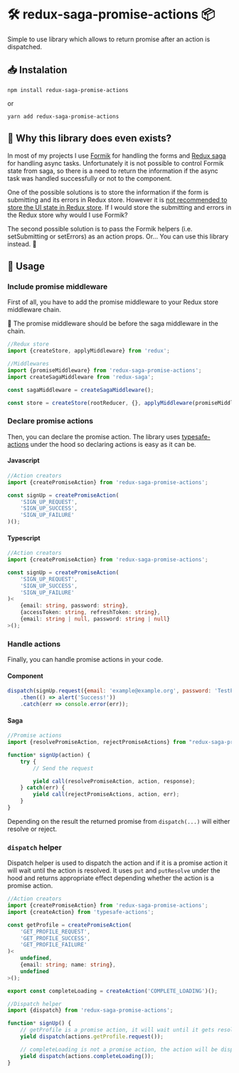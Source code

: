 # 🛠️ redux-saga-promise-actions 📦

Simple to use library which allows to return promise after an action is dispatched.

## 📥 Instalation

`npm install redux-saga-promise-actions`

or 

`yarn add redux-saga-promise-actions`

## 🤔 Why this library does even exists?

In most of my projects I use [Formik](https://github.com/formium/formik) for handling the forms
and [Redux saga](https://github.com/redux-saga/redux-saga/) for handling async tasks. Unfortunately
it is not possible to control Formik state from saga, so there is a need to return the information
if the async task was handled successfully or not to the component.

One of the possible solutions is to store the information if the form is submitting and its errors in Redux store.
However it is [not recommended to store the UI state in Redux store](https://redux.js.org/faq/organizing-state#should-i-put-form-state-or-other-ui-state-in-my-store).
If I would store the submitting and errors in the Redux store why would I use Formik?

The second possible solution is to pass the Formik helpers (i.e. setSubmitting or setErrors) as an action props.
Or... You can use this library instead. 🙂

## 🧰 Usage

### Include promise middleware

First of all, you have to add the promise middleware to your Redux store middleware chain.

🚨 The promise middleware should be before the saga middleware in the chain.

```typescript
//Redux store
import {createStore, applyMiddleware} from 'redux';

//Middlewares
import {promiseMiddleware} from 'redux-saga-promise-actions';
import createSagaMiddleware from 'redux-saga';

const sagaMiddleware = createSagaMiddleware();

const store = createStore(rootReducer, {}, applyMiddleware(promiseMiddleware, sagaMiddleware));
```

### Declare promise actions

Then, you can declare the promise action. The library uses [typesafe-actions](https://github.com/piotrwitek/typesafe-actions)
under the hood so declaring actions is easy as it can be.

#### Javascript
```javascript
//Action creators
import {createPromiseAction} from 'redux-saga-promise-actions';

const signUp = createPromiseAction(
    'SIGN_UP_REQUEST', 
    'SIGN_UP_SUCCESS', 
    'SIGN_UP_FAILURE'
)();
```

#### Typescript
```typescript
//Action creators
import {createPromiseAction} from 'redux-saga-promise-actions';

const signUp = createPromiseAction(
    'SIGN_UP_REQUEST', 
    'SIGN_UP_SUCCESS', 
    'SIGN_UP_FAILURE'
)<
    {email: string, password: string},
    {accessToken: string, refreshToken: string},
    {email: string | null, password: string | null}
>();
```

### Handle actions

Finally, you can handle promise actions in your code.

#### Component
```javascript
dispatch(signUp.request({email: 'example@example.org', password: 'TestPassword'}))
    .then(() => alert('Success!'))
    .catch(err => console.error(err));
```

#### Saga

```javascript
//Promise actions
import {resolvePromiseAction, rejectPromiseActions} from "redux-saga-promise-actions";

function* signUp(action) {
    try {
        // Send the request

        yield call(resolvePromiseAction, action, response);
    } catch(err) {
        yield call(rejectPromiseActions, action, err);
    }
}
```

Depending on the result the returned promise from `dispatch(...)` will either resolve or reject.

### `dispatch` helper

Dispatch helper is used to dispatch the action and if it is a promise action it will wait until the action is resolved. It uses `put` and `putResolve` under the hood and returns appropriate effect depending whether the action is a promise action. 

```typescript
//Action creators
import {createPromiseAction} from 'redux-saga-promise-actions';
import {createAction} from 'typesafe-actions';

const getProfile = createPromiseAction(
    'GET_PROFILE_REQUEST', 
    'GET_PROFILE_SUCCESS', 
    'GET_PROFILE_FAILURE'
)<
    undefined,
    {email: string; name: string},
    undefined
>();

export const completeLoading = createAction('COMPLETE_LOADING')();
```

```typescript
//Dispatch helper
import {dispatch} from 'redux-saga-promise-actions';

function* signUp() {
    // getProfile is a promise action, it will wait until it gets resolved
    yield dispatch(actions.getProfile.request());

    // completeLoading is not a promise action, the action will be dispatched and it won't block the saga
    yield dispatch(actions.completeLoading());
}
```
